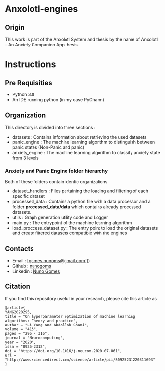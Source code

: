 # Anxolotl-engines
## Origin

This work is part of the Anxolotl System and thesis by the name of
Anxolotl - An Anxiety Companion App thesis


# Instructions

## Pre Requisities

- Python 3.8
- An IDE running python (in my case PyCharm)

## Organization

This directory is divided into three sections :

- datasets : Contains information about retrieving the used datasets
- panic_engine : The machine learning algorithm to distinguish between panic states (Non-Panic and panic)
- anxiety_engine : The machine learning algorithm to classify anxiety state from 3 levels

### Anxiety and Panic Engine folder hierarchy

Both of these folders contain identic organizations
- dataset_handlers : Files pertaining the loading and filtering of each specific dataset
- processed_data : Contains a python file with a data processor and a folder **processed_data/data** which contains already processed datasets.
- utils : Graph generation utility code and Logger
- main.py : The entrypoint of the machine learning algorithm
- load_proccess_dataset.py : The entry point to load the original datasets and create filtered datasets compatible with the engines

## Contacts

- Email : [gomes.nunoms@gmail.com](<a href="mailto:gomes.nunoms@gmail.com"></a>)
- Github : [nunogoms](https://github.com/nunogoms)
- Linkedin : [Nuno Gomes](https://www.linkedin.com/in/nuno-g-7734291a5/)

## Citation

If you find this repository useful in your research, please cite this article as

```
@article{
YANG2020295,
title = "On hyperparameter optimization of machine learning algorithms: Theory and practice",
author = "Li Yang and Abdallah Shami",
volume = "415",
pages = "295 - 316",
journal = "Neurocomputing",
year = "2020",
issn = "0925-2312",
doi = "https://doi.org/10.1016/j.neucom.2020.07.061",
url = "http://www.sciencedirect.com/science/article/pii/S0925231220311693"
}
```


